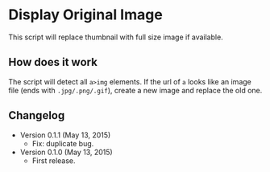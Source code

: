 Display Original Image
======================
This script will replace thumbnail with full size image if available.

How does it work
----------------
The script will detect all `a>img` elements. If the url of `a` looks like an image file (ends with `.jpg/.png/.gif`), create a new image and replace the old one.

Changelog
---------
* Version 0.1.1 (May 13, 2015)
	- Fix: duplicate bug.
* Version 0.1.0 (May 13, 2015)
	- First release.
